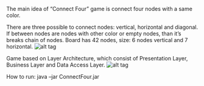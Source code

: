 The main idea of “Connect Four” game is connect four nodes with a same color. 

There are three possible to connect nodes: vertical, horizontal and diagonal. If between nodes are nodes with other color or empty nodes, than it’s breaks chain of nodes. Board has 42 nodes, size: 6 nodes vertical and 7 horizontal.
![alt tag](https://raw.githubusercontent.com/latyaodessa/connect-four-gamebranch/main-game-view.png)

Game based on Layer Architecture, which consist of Presentation Layer, Business Layer and Data Access Layer.
![alt tag](https://raw.githubusercontent.com/latyaodessa/connect-four-gamebranch/ClassDiagram.png)


How to run:
java –jar ConnectFour.jar
